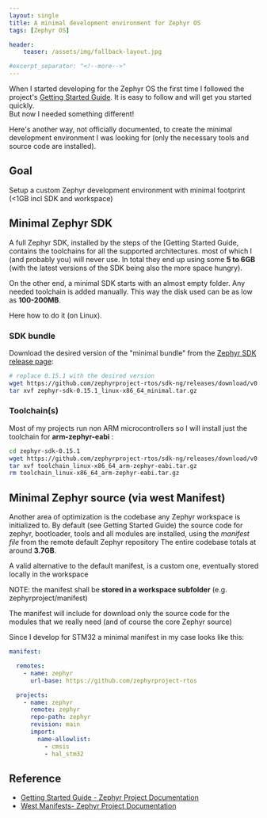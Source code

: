 ```yaml
---
layout: single
title: A minimal development environment for Zephyr OS
tags: [Zephyr OS]

header:
    teaser: /assets/img/fallback-layout.jpg

#excerpt_separator: "<!--more-->"
---
```



When I started developing for the Zephyr OS the first time I followed the project's [Getting Started Guide](https://docs.zephyrproject.org/latest/develop/getting_started/index.html). It is easy to follow and will get you started quickly.  
But now I needed something different!  

Here's another way, not officially documented, to create the minimal development environment I was looking for (only the necessary tools and source code are installed).

## Goal

Setup a custom Zephyr development environment with minimal footprint (<1GB incl SDK and workspace)

## Minimal Zephyr SDK  

A full Zephyr SDK, installed by the steps of the [Getting Started Guide, contains the toolchains for all the supported architectures.
most of which I (and probably you) will never use.
In total they end up using some **5 to 6GB** (with the latest versions of the SDK being also the more space hungry).

On the other end, a minimal SDK starts with an almost empty folder. Any needed toolchain is added manually. This way the disk used can be as low as **100-200MB**.  

Here how to do it (on Linux).

### SDK bundle  

Download the desired version of the "minimal bundle" from the [Zephyr SDK release page](https://github.com/zephyrproject-rtos/sdk-ng/releases):  

``` bash
# replace 0.15.1 with the desired version
wget https://github.com/zephyrproject-rtos/sdk-ng/releases/download/v0.15.1/zephyr-sdk-0.15.1_linux-x86_64_minimal.tar.gz
tar xvf zephyr-sdk-0.15.1_linux-x86_64_minimal.tar.gz
```

### Toolchain(s)  

Most of my projects run non ARM microcontrollers so I will install just the toolchain for **arm-zephyr-eabi** :

``` bash
cd zephyr-sdk-0.15.1
wget https://github.com/zephyrproject-rtos/sdk-ng/releases/download/v0.15.1/toolchain_linux-x86_64_arm-zephyr-eabi.tar.gz
tar xvf toolchain_linux-x86_64_arm-zephyr-eabi.tar.gz
rm toolchain_linux-x86_64_arm-zephyr-eabi.tar.gz
```


## Minimal Zephyr source (via west Manifest)

Another area of optimization is the codebase any Zephyr workspace is initialized to. By default (see Getting Started Guide) the source code for zephyr, bootloader, tools and all modules are installed, using the *manifest file* from the remote default Zephyr repository 
The entire codebase totals at around **3.7GB**.

A valid alternative to the default manifest, is a custom one, eventually stored locally in the workspace 

NOTE: the manifest shall be **stored in a workspace subfolder** (e.g. zephyrproject/manifest)

The manifest will include for download only the source code for the modules that we really need (and of course the core Zephyr source)

Since I develop for STM32 a minimal manifest in my case looks like this:

``` yaml
manifest:

  remotes:
    - name: zephyr
      url-base: https://github.com/zephyrproject-rtos

  projects:
    - name: zephyr
      remote: zephyr
      repo-path: zephyr
      revision: main
      import:
        name-allowlist:
          - cmsis
          - hal_stm32
```

## Reference

- [Getting Started Guide - Zephyr Project Documentation](https://docs.zephyrproject.org/latest/develop/getting_started/index.html)
- [West Manifests- Zephyr Project Documentation](https://docs.zephyrproject.org/latest/develop/west/manifest.html)